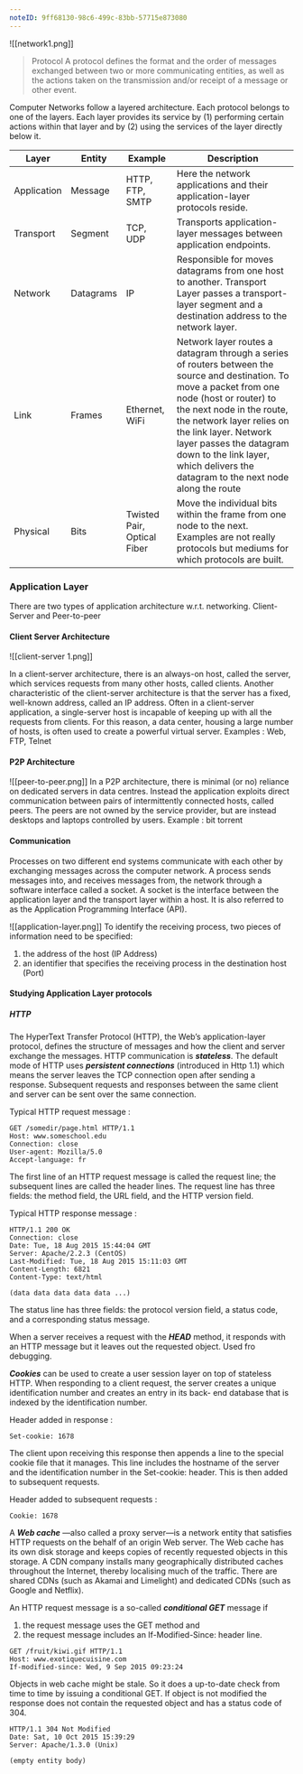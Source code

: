 ```yaml
---
noteID: 9ff68130-98c6-499c-83bb-57715e873080
---
```


![[network1.png]]


>Protocol
   A protocol defines the format and the order of messages exchanged between two or more communicating entities, as well as the actions taken on the transmission and/or receipt of a message or other event.


Computer Networks follow a layered architecture. Each protocol belongs to one of the layers. Each layer provides its service by (1) performing certain actions within that layer and by (2) using the services of the layer directly below it.

| Layer       | Entity    | Example                     | Description                                                                                                                                                                                                                                                                                                                                        |
| ----------- | --------- | --------------------------- | -------------------------------------------------------------------------------------------------------------------------------------------------------------------------------------------------------------------------------------------------------------------------------------------------------------------------------------------------- |
| Application | Message   | HTTP, <br>FTP, <br>SMTP     | Here the network applications and their application-layer protocols reside.                                                                                                                                                                                                                                                                        |
| Transport   | Segment   | TCP, <br>UDP                | Transports application-layer messages between application endpoints.                                                                                                                                                                                                                                                                               |
| Network     | Datagrams | IP                          | Responsible for moves datagrams from one host to another. Transport Layer passes a transport-layer segment and a destination address to the network layer.                                                                                                                                                                                         |
| Link        | Frames    | Ethernet, WiFi              | Network layer routes a datagram through a series of routers between the source and destination. To move a packet from one node (host or router) to the next node in the route, the network layer relies on the  link layer. Network layer passes the datagram down to the link layer, which delivers the datagram to the next node along the route |
| Physical    | Bits      | Twisted Pair, Optical Fiber | Move the individual bits within the frame from one node to the next. Examples are not really protocols but mediums for which protocols are built.                                                                                                                                                                                                  |

### Application Layer

There are two types of application architecture w.r.t. networking. Client-Server and Peer-to-peer
#### Client Server Architecture
![[client-server 1.png]]

In a client-server architecture, there is an always-on host, called the server, which services requests from many other hosts, called clients. Another characteristic of the client-server architecture is that the server has a fixed, well-known address, called an IP address. 
Often in a client-server application, a single-server host is incapable of keeping up with all the requests from clients. For this reason, a data center, housing a large number of hosts, is often used to create a powerful virtual server.
Examples : Web, FTP, Telnet

#### P2P Architecture

![[peer-to-peer.png]]
In a P2P architecture, there is minimal (or no) reliance on dedicated servers in data centres.  Instead the application exploits direct communication between pairs of intermittently connected hosts, called peers. The peers are not owned by the service provider, but are instead desktops and laptops controlled by users. Example : bit torrent

#### Communication

Processes on two different end systems communicate with each other by exchanging messages across the computer network. A process sends messages into, and receives messages from, the network through a software interface called a socket. A socket is the interface between the application layer and the transport layer within a host. It is also referred to as the Application Programming Interface (API). 

![[application-layer.png]]
To identify the receiving process, two pieces of information need to be specified: 
1. the address of the host (IP Address)
2. an identifier that specifies the receiving process in the destination host (Port)

#### Studying Application Layer protocols

##### HTTP
The HyperText Transfer Protocol (HTTP), the Web’s application-layer protocol, defines the structure of messages and how the client and server exchange the messages. HTTP communication is ***stateless***. The default mode of HTTP uses ***persistent connections*** (introduced in Http 1.1) which means the server leaves the TCP connection open after sending a response. Subsequent requests and responses between the same client and server can be sent over the same connection.

Typical HTTP request message :

```
GET /somedir/page.html HTTP/1.1
Host: www.someschool.edu
Connection: close
User-agent: Mozilla/5.0
Accept-language: fr
```

The first line of an HTTP request message is called the request line; the subsequent lines are called the header lines. The request line has three fields: the method field, the URL field, and the HTTP version field. 

Typical HTTP response message : 

```
HTTP/1.1 200 OK
Connection: close
Date: Tue, 18 Aug 2015 15:44:04 GMT
Server: Apache/2.2.3 (CentOS)
Last-Modified: Tue, 18 Aug 2015 15:11:03 GMT
Content-Length: 6821
Content-Type: text/html

(data data data data data ...)
```

The status line has three fields: the protocol version field, a status code, and a corresponding status message.

When a server receives a request with the ***HEAD*** method, it responds with an HTTP message but it leaves out the requested object. Used fro debugging.

***Cookies*** can be used to create a user session layer on top of stateless HTTP. When responding to a client request, the server creates a unique identification number and creates an entry in its back- end database that is indexed by the identification number. 

Header added in response : 
```
Set-cookie: 1678
```

The client upon receiving this response then appends a line to the special cookie file that it manages. This line includes the hostname of the server and the identification number in the Set-cookie: header. This is then added to subsequent requests.

Header added to subsequent requests : 
```
Cookie: 1678
```

A ***Web cache*** —also called a proxy server—is a network entity that satisfies HTTP requests on the behalf of an origin Web server. The Web cache has its own disk storage and keeps copies of recently requested objects in this storage. A CDN company installs many geographically distributed caches throughout the Internet, thereby localising much of the traffic. There are shared CDNs (such as Akamai and Limelight) and dedicated CDNs (such as Google and Netflix).

An HTTP request message is a so-called ***conditional GET*** message if 
1. the request message uses the GET method and 
2. the request message includes an If-Modified-Since: header line.

```
GET /fruit/kiwi.gif HTTP/1.1
Host: www.exotiquecuisine.com
If-modified-since: Wed, 9 Sep 2015 09:23:24
```

Objects in web cache might be stale. So it does a up-to-date check from time to time  by issuing a conditional GET. If object is not modified the response does not contain the requested object and has a status code of 304.

```
HTTP/1.1 304 Not Modified
Date: Sat, 10 Oct 2015 15:39:29
Server: Apache/1.3.0 (Unix)

(empty entity body)
```


